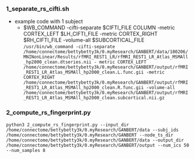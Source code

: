 ### 1_separate_rs_cifti.sh
- example code with 1 subject
  - $WB_COMMAND -cifti-separate  $CIFTI_FILE COLUMN -metric CORTEX_LEFT $LH_CIFTI_FILE -metric CORTEX_RIGHT $RH_CIFTI_FILE -volume-all $SUBCORTICAL_FILE
```/usr/bin/wb_command -cifti-separate /home/connectome/bettybetty3k/0.myResearch/GANBERT/data/100206/MNINonLinear/Results/rfMRI_REST1_LR/rfMRI_REST1_LR_Atlas_MSMAll_hp2000_clean.dtseries.nii - metric CORTEX_LEFT /home/connectome/bettybetty3k/0.myResearch/GANBERT/output/rfMRI_REST1_LR_Atlas_MSMAll_hp2000_clean.L.func.gii -metric CORTEX_RIGHT /home/connectome/bettybetty3k/0.myResearch/GANBERT/output/rfMRI_REST1_LR_Atlas_MSMAll_hp2000_clean.R.func.gii -volume-all /home/connectome/bettybetty3k/0.myResearch/GANBERT/output/rfMRI_REST1_LR_Atlas_MSMAll_hp2000_clean.subcortical.nii.gz```

### 2_compute_rs_fingerprint.py
```python3 2_compute_rs_fingerprint.py --input_dir /home/connectome/bettybetty3k/0.myResearch/GANBERT/data --subj_ids /home/connectome/bettybetty3k/0.myResearch/GANBERT --node_ts_dir /home/connectome/bettybetty3k/0.myResearch/GANBERT/data --output_dir /home/connectome/bettybetty3k/0.myResearch/GANBERT/output --num_ics 50 --num_samples 8```

